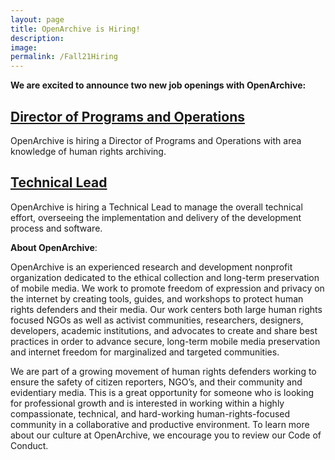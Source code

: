 ```yaml
---
layout: page
title: OpenArchive is Hiring!
description: 
image: 
permalink: /Fall21Hiring
---
```


<div style="width: 100%; text-align: left;">
  <p><b>We are excited to announce two new job openings with OpenArchive:</b></p>
  
 <p><h2><a href="https://open-archive.org/DPOJob" target="_blank">Director of Programs and Operations</a></h2></p>
<p>OpenArchive is hiring a Director of Programs and Operations with area knowledge of human rights archiving.</p>
  
 <p><h2><a href="https://open-archive.org/TLJob" target="_blank">Technical Lead</a></h2></p>
<p>OpenArchive is hiring a Technical Lead to manage the overall technical effort, overseeing the implementation and delivery of the development process and software.</p>

<p><b>About OpenArchive</b>:
<p>OpenArchive is an experienced research and development nonprofit organization dedicated to the ethical collection and long-term preservation of mobile media. We work to promote freedom of expression and privacy on the internet by creating tools, guides, and workshops to protect human rights defenders and their media. Our work centers both large human rights focused NGOs as well as activist communities, researchers, designers, developers, academic institutions, and advocates to create and share best practices in order to advance secure, long-term mobile media preservation and internet freedom for marginalized and targeted communities.</p>

<p>We are part of a growing movement of human rights defenders working to ensure the safety of citizen reporters, NGO’s, and their community and evidentiary media. This is a great opportunity for someone who is looking for professional growth and is interested in working within a highly compassionate, technical, and hard-working human-rights-focused community in a collaborative and productive environment. To learn more about our culture at OpenArchive, we encourage you to review our Code of Conduct.</p>



